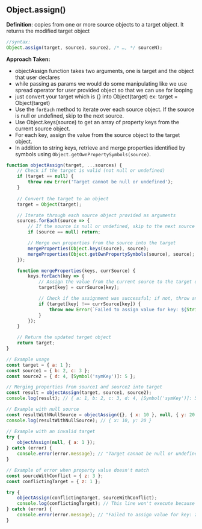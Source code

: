 ## Object.assign()

**Definition**: copies from one or more source objects to a target object. It returns the modified target object

```js
//syntax:
Object.assign(target, source1, source2, /* …, */ sourceN);
```

<strong>Approach Taken:</strong>

- objectAssign function takes two arguments, one is target and the object that user declares
- while passing as params we would do some manipulating like we use spread operator for user provided object so that we can use for looping
- just convert your target which is {} into Object(target) ex: target = Object(target)
-  Use the `forEach` method to iterate over each source object. If the source is null or undefined, skip to the next source.
-  Use Object.keys(source) to get an array of property keys from the current source object.
-  For each key, assign the value from the source object to the target object.
-   In addition to string keys, retrieve and merge properties identified by symbols using `Object.getOwnPropertySymbols(source)`.

```js
function objectAssign(target, ...sources) {
    // Check if the target is valid (not null or undefined)
    if (target == null) {
        throw new Error('Target cannot be null or undefined');
    }
  
    // Convert the target to an object
    target = Object(target);

    // Iterate through each source object provided as arguments
    sources.forEach(source => {
        // If the source is null or undefined, skip to the next source
        if (source == null) return;

        // Merge own properties from the source into the target
        mergeProperties(Object.keys(source), source);
        mergeProperties(Object.getOwnPropertySymbols(source), source);
    });

    function mergeProperties(keys, currSource) {
        keys.forEach(key => {
            // Assign the value from the current source to the target object using the key
            target[key] = currSource[key];

            // Check if the assignment was successful; if not, throw an error
            if (target[key] !== currSource[key]) {
                throw new Error(`Failed to assign value for key: ${String(key)}`);
            }
        });
    }

    // Return the updated target object
    return target;
}

// Example usage
const target = { a: 1 };
const source1 = { b: 2, c: 3 };
const source2 = { d: 4, [Symbol('symKey')]: 5 };

// Merging properties from source1 and source2 into target
const result = objectAssign(target, source1, source2);
console.log(result); // { a: 1, b: 2, c: 3, d: 4, [Symbol('symKey')]: 5 }

// Example with null source
const resultWithNullSource = objectAssign({}, { x: 10 }, null, { y: 20 });
console.log(resultWithNullSource); // { x: 10, y: 20 }

// Example with an invalid target
try {
    objectAssign(null, { a: 1 });
} catch (error) {
    console.error(error.message); // "Target cannot be null or undefined"
}

// Example of error when property value doesn't match
const sourceWithConflict = { z: 3 };
const conflictingTarget = { z: 1 };

try {
    objectAssign(conflictingTarget, sourceWithConflict);
    console.log(conflictingTarget); // This line won't execute because of the error
} catch (error) {
    console.error(error.message); // "Failed to assign value for key: z"
}
```
